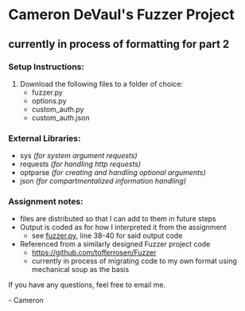 # Cameron DeVaul's Fuzzer Project
## currently in process of formatting for part 2
### Setup Instructions:
1. Download the following files to a folder of choice:
    - fuzzer.py
    - options.py
    - custom_auth.py
    - custom_auth.json
### External Libraries:
- sys       *(for system argument requests)*
- requests  *(for handling http requests)*
- optparse  *(for creating and handling optional arguments)*
- json      *(for compartmentalized information handling)*
### Assignment notes:
- files are distributed so that I can add to them in future steps
- Output is coded as for how I interpreted it from the assignment
    - see [fuzzer.py](fuzzer.py), line 38-40 for said output code
- Referenced from a similarly designed Fuzzer project code
    - https://github.com/tofferrosen/Fuzzer
    - currently in process of migrating code to my own format using mechanical soup as the basis
  
If you have any questions, feel free to email me.
 
 \- Cameron
